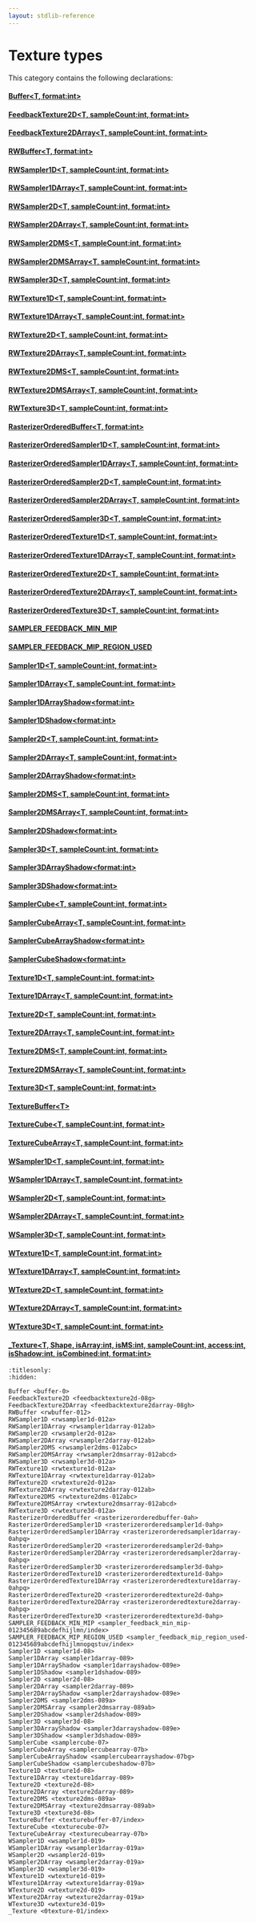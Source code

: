 ```yaml
---
layout: stdlib-reference
---
```

# Texture types

This category contains the following declarations:

#### [Buffer\<T, format:int\>](../buffer-0)

#### [FeedbackTexture2D\<T, sampleCount:int, format:int\>](../feedbacktexture2d-08g)

#### [FeedbackTexture2DArray\<T, sampleCount:int, format:int\>](../feedbacktexture2darray-08gh)

#### [RWBuffer\<T, format:int\>](../rwbuffer-012)

#### [RWSampler1D\<T, sampleCount:int, format:int\>](../rwsampler1d-012a)

#### [RWSampler1DArray\<T, sampleCount:int, format:int\>](../rwsampler1darray-012ab)

#### [RWSampler2D\<T, sampleCount:int, format:int\>](../rwsampler2d-012a)

#### [RWSampler2DArray\<T, sampleCount:int, format:int\>](../rwsampler2darray-012ab)

#### [RWSampler2DMS\<T, sampleCount:int, format:int\>](../rwsampler2dms-012abc)

#### [RWSampler2DMSArray\<T, sampleCount:int, format:int\>](../rwsampler2dmsarray-012abcd)

#### [RWSampler3D\<T, sampleCount:int, format:int\>](../rwsampler3d-012a)

#### [RWTexture1D\<T, sampleCount:int, format:int\>](../rwtexture1d-012a)

#### [RWTexture1DArray\<T, sampleCount:int, format:int\>](../rwtexture1darray-012ab)

#### [RWTexture2D\<T, sampleCount:int, format:int\>](../rwtexture2d-012a)

#### [RWTexture2DArray\<T, sampleCount:int, format:int\>](../rwtexture2darray-012ab)

#### [RWTexture2DMS\<T, sampleCount:int, format:int\>](../rwtexture2dms-012abc)

#### [RWTexture2DMSArray\<T, sampleCount:int, format:int\>](../rwtexture2dmsarray-012abcd)

#### [RWTexture3D\<T, sampleCount:int, format:int\>](../rwtexture3d-012a)

#### [RasterizerOrderedBuffer\<T, format:int\>](../rasterizerorderedbuffer-0ah)

#### [RasterizerOrderedSampler1D\<T, sampleCount:int, format:int\>](../rasterizerorderedsampler1d-0ahp)

#### [RasterizerOrderedSampler1DArray\<T, sampleCount:int, format:int\>](../rasterizerorderedsampler1darray-0ahpq)

#### [RasterizerOrderedSampler2D\<T, sampleCount:int, format:int\>](../rasterizerorderedsampler2d-0ahp)

#### [RasterizerOrderedSampler2DArray\<T, sampleCount:int, format:int\>](../rasterizerorderedsampler2darray-0ahpq)

#### [RasterizerOrderedSampler3D\<T, sampleCount:int, format:int\>](../rasterizerorderedsampler3d-0ahp)

#### [RasterizerOrderedTexture1D\<T, sampleCount:int, format:int\>](../rasterizerorderedtexture1d-0ahp)

#### [RasterizerOrderedTexture1DArray\<T, sampleCount:int, format:int\>](../rasterizerorderedtexture1darray-0ahpq)

#### [RasterizerOrderedTexture2D\<T, sampleCount:int, format:int\>](../rasterizerorderedtexture2d-0ahp)

#### [RasterizerOrderedTexture2DArray\<T, sampleCount:int, format:int\>](../rasterizerorderedtexture2darray-0ahpq)

#### [RasterizerOrderedTexture3D\<T, sampleCount:int, format:int\>](../rasterizerorderedtexture3d-0ahp)

#### [SAMPLER\_FEEDBACK\_MIN\_MIP](../sampler_feedback_min_mip-012345689abcdefhijlmn/index)

#### [SAMPLER\_FEEDBACK\_MIP\_REGION\_USED](../sampler_feedback_mip_region_used-012345689abcdefhijlmnopqstuv/index)

#### [Sampler1D\<T, sampleCount:int, format:int\>](../sampler1d-08)

#### [Sampler1DArray\<T, sampleCount:int, format:int\>](../sampler1darray-089)

#### [Sampler1DArrayShadow\<format:int\>](../sampler1darrayshadow-089e)

#### [Sampler1DShadow\<format:int\>](../sampler1dshadow-089)

#### [Sampler2D\<T, sampleCount:int, format:int\>](../sampler2d-08)

#### [Sampler2DArray\<T, sampleCount:int, format:int\>](../sampler2darray-089)

#### [Sampler2DArrayShadow\<format:int\>](../sampler2darrayshadow-089e)

#### [Sampler2DMS\<T, sampleCount:int, format:int\>](../sampler2dms-089a)

#### [Sampler2DMSArray\<T, sampleCount:int, format:int\>](../sampler2dmsarray-089ab)

#### [Sampler2DShadow\<format:int\>](../sampler2dshadow-089)

#### [Sampler3D\<T, sampleCount:int, format:int\>](../sampler3d-08)

#### [Sampler3DArrayShadow\<format:int\>](../sampler3darrayshadow-089e)

#### [Sampler3DShadow\<format:int\>](../sampler3dshadow-089)

#### [SamplerCube\<T, sampleCount:int, format:int\>](../samplercube-07)

#### [SamplerCubeArray\<T, sampleCount:int, format:int\>](../samplercubearray-07b)

#### [SamplerCubeArrayShadow\<format:int\>](../samplercubearrayshadow-07bg)

#### [SamplerCubeShadow\<format:int\>](../samplercubeshadow-07b)

#### [Texture1D\<T, sampleCount:int, format:int\>](../texture1d-08)

#### [Texture1DArray\<T, sampleCount:int, format:int\>](../texture1darray-089)

#### [Texture2D\<T, sampleCount:int, format:int\>](../texture2d-08)

#### [Texture2DArray\<T, sampleCount:int, format:int\>](../texture2darray-089)

#### [Texture2DMS\<T, sampleCount:int, format:int\>](../texture2dms-089a)

#### [Texture2DMSArray\<T, sampleCount:int, format:int\>](../texture2dmsarray-089ab)

#### [Texture3D\<T, sampleCount:int, format:int\>](../texture3d-08)

#### [TextureBuffer\<T\>](../texturebuffer-07/index)

#### [TextureCube\<T, sampleCount:int, format:int\>](../texturecube-07)

#### [TextureCubeArray\<T, sampleCount:int, format:int\>](../texturecubearray-07b)

#### [WSampler1D\<T, sampleCount:int, format:int\>](../wsampler1d-019)

#### [WSampler1DArray\<T, sampleCount:int, format:int\>](../wsampler1darray-019a)

#### [WSampler2D\<T, sampleCount:int, format:int\>](../wsampler2d-019)

#### [WSampler2DArray\<T, sampleCount:int, format:int\>](../wsampler2darray-019a)

#### [WSampler3D\<T, sampleCount:int, format:int\>](../wsampler3d-019)

#### [WTexture1D\<T, sampleCount:int, format:int\>](../wtexture1d-019)

#### [WTexture1DArray\<T, sampleCount:int, format:int\>](../wtexture1darray-019a)

#### [WTexture2D\<T, sampleCount:int, format:int\>](../wtexture2d-019)

#### [WTexture2DArray\<T, sampleCount:int, format:int\>](../wtexture2darray-019a)

#### [WTexture3D\<T, sampleCount:int, format:int\>](../wtexture3d-019)

#### [\_Texture\<T, Shape, isArray:int, isMS:int, sampleCount:int, access:int, isShadow:int, isCombined:int, format:int\>](../0texture-01/index)


```{toctree}
:titlesonly:
:hidden:

Buffer <buffer-0>
FeedbackTexture2D <feedbacktexture2d-08g>
FeedbackTexture2DArray <feedbacktexture2darray-08gh>
RWBuffer <rwbuffer-012>
RWSampler1D <rwsampler1d-012a>
RWSampler1DArray <rwsampler1darray-012ab>
RWSampler2D <rwsampler2d-012a>
RWSampler2DArray <rwsampler2darray-012ab>
RWSampler2DMS <rwsampler2dms-012abc>
RWSampler2DMSArray <rwsampler2dmsarray-012abcd>
RWSampler3D <rwsampler3d-012a>
RWTexture1D <rwtexture1d-012a>
RWTexture1DArray <rwtexture1darray-012ab>
RWTexture2D <rwtexture2d-012a>
RWTexture2DArray <rwtexture2darray-012ab>
RWTexture2DMS <rwtexture2dms-012abc>
RWTexture2DMSArray <rwtexture2dmsarray-012abcd>
RWTexture3D <rwtexture3d-012a>
RasterizerOrderedBuffer <rasterizerorderedbuffer-0ah>
RasterizerOrderedSampler1D <rasterizerorderedsampler1d-0ahp>
RasterizerOrderedSampler1DArray <rasterizerorderedsampler1darray-0ahpq>
RasterizerOrderedSampler2D <rasterizerorderedsampler2d-0ahp>
RasterizerOrderedSampler2DArray <rasterizerorderedsampler2darray-0ahpq>
RasterizerOrderedSampler3D <rasterizerorderedsampler3d-0ahp>
RasterizerOrderedTexture1D <rasterizerorderedtexture1d-0ahp>
RasterizerOrderedTexture1DArray <rasterizerorderedtexture1darray-0ahpq>
RasterizerOrderedTexture2D <rasterizerorderedtexture2d-0ahp>
RasterizerOrderedTexture2DArray <rasterizerorderedtexture2darray-0ahpq>
RasterizerOrderedTexture3D <rasterizerorderedtexture3d-0ahp>
SAMPLER_FEEDBACK_MIN_MIP <sampler_feedback_min_mip-012345689abcdefhijlmn/index>
SAMPLER_FEEDBACK_MIP_REGION_USED <sampler_feedback_mip_region_used-012345689abcdefhijlmnopqstuv/index>
Sampler1D <sampler1d-08>
Sampler1DArray <sampler1darray-089>
Sampler1DArrayShadow <sampler1darrayshadow-089e>
Sampler1DShadow <sampler1dshadow-089>
Sampler2D <sampler2d-08>
Sampler2DArray <sampler2darray-089>
Sampler2DArrayShadow <sampler2darrayshadow-089e>
Sampler2DMS <sampler2dms-089a>
Sampler2DMSArray <sampler2dmsarray-089ab>
Sampler2DShadow <sampler2dshadow-089>
Sampler3D <sampler3d-08>
Sampler3DArrayShadow <sampler3darrayshadow-089e>
Sampler3DShadow <sampler3dshadow-089>
SamplerCube <samplercube-07>
SamplerCubeArray <samplercubearray-07b>
SamplerCubeArrayShadow <samplercubearrayshadow-07bg>
SamplerCubeShadow <samplercubeshadow-07b>
Texture1D <texture1d-08>
Texture1DArray <texture1darray-089>
Texture2D <texture2d-08>
Texture2DArray <texture2darray-089>
Texture2DMS <texture2dms-089a>
Texture2DMSArray <texture2dmsarray-089ab>
Texture3D <texture3d-08>
TextureBuffer <texturebuffer-07/index>
TextureCube <texturecube-07>
TextureCubeArray <texturecubearray-07b>
WSampler1D <wsampler1d-019>
WSampler1DArray <wsampler1darray-019a>
WSampler2D <wsampler2d-019>
WSampler2DArray <wsampler2darray-019a>
WSampler3D <wsampler3d-019>
WTexture1D <wtexture1d-019>
WTexture1DArray <wtexture1darray-019a>
WTexture2D <wtexture2d-019>
WTexture2DArray <wtexture2darray-019a>
WTexture3D <wtexture3d-019>
_Texture <0texture-01/index>
```
